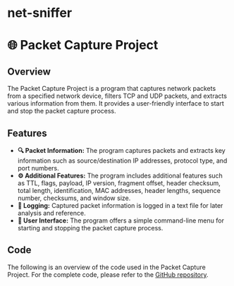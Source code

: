 # net-sniffer
<!DOCTYPE html>
<html>
<head>
</head>
<body>
  <h1>🌐 Packet Capture Project</h1>
  <h2>Overview</h2>
  <p>
    The Packet Capture Project is a program that captures network packets from a specified network device, filters TCP and UDP packets, and extracts various information from them.
    It provides a user-friendly interface to start and stop the packet capture process.
  </p>
  <h2>Features</h2>
  <ul>
    <li><strong>🔍 Packet Information:</strong> The program captures packets and extracts key information such as source/destination IP addresses, protocol type, and port numbers.</li>
    <li><strong>⚙️ Additional Features:</strong> The program includes additional features such as TTL, flags, payload, IP version, fragment offset, header checksum, total length, identification, MAC addresses, header lengths, sequence number, checksums, and window size.</li>
    <li><strong>📝 Logging:</strong> Captured packet information is logged in a text file for later analysis and reference.</li>
    <li><strong>🔎 User Interface:</strong> The program offers a simple command-line menu for starting and stopping the packet capture process.</li>
  </ul>
  <h2>Code</h2>
  <p>
    The following is an overview of the code used in the Packet Capture Project. For the complete code, please refer to the <a href="https://github.com/psantana5/net-sniffer">GitHub repository</a>.
  </p>
  <pre>
  </pre>
</body>
</html>
